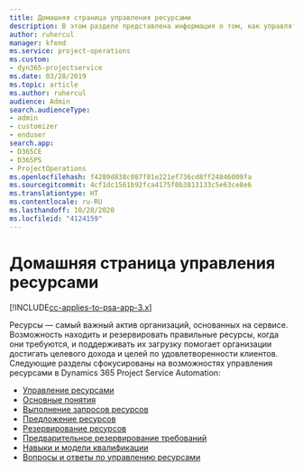 ```yaml
---
title: Домашняя страница управления ресурсами
description: В этом разделе представлена информация о том, как управлять ресурсами.
author: ruhercul
manager: kfend
ms.service: project-operations
ms.custom:
- dyn365-projectservice
ms.date: 03/28/2019
ms.topic: article
ms.author: ruhercul
audience: Admin
search.audienceType:
- admin
- customizer
- enduser
search.app:
- D365CE
- D365PS
- ProjectOperations
ms.openlocfilehash: f4289d838c087f81e221ef736cd8ff24846009fa
ms.sourcegitcommit: 4cf1dc1561b92fca4175f0b3813133c5e63ce8e6
ms.translationtype: HT
ms.contentlocale: ru-RU
ms.lasthandoff: 10/28/2020
ms.locfileid: "4124159"
---
```

# <a name="resource-management-home-page"></a>Домашняя страница управления ресурсами

[!INCLUDE[cc-applies-to-psa-app-3.x](../includes/cc-applies-to-psa-app-3x.md)]

Ресурсы — самый важный актив организаций, основанных на сервисе. Возможность находить и резервировать правильные ресурсы, когда они требуются, и поддерживать их загрузку помогает организации достигать целевого дохода и целей по удовлетворенности клиентов. Следующие разделы сфокусированы на возможностях управления ресурсами в Dynamics 365 Project Service Automation:

- [Управление ресурсами](manage-resources.md)
- [Основные понятия](reports-key-concepts.md)
- [Выполнение запросов ресурсов](resource-management-fulfill-requests.md)
- [Предложение ресурсов](resource-management-propose-resources.md)
- [Резервирование ресурсов](resource-management-book-resources-scheduleboard.md)
- [Предварительное резервирование требований](resource-management-softbook-requirements.md)
- [Навыки и модели квалификации](resource-management-skills-proficiency.md)
- [Вопросы и ответы по управлению ресурсами](resource-management-faq.md)
